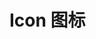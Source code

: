 <!--
 * @Author: Victor wang
 * @Date: 2020-04-20 01:33:16
 * @LastEditors: Victor.wang
 * @LastEditTime: 2020-04-20 01:34:42
 * @Description:
 -->

# Icon 图标
